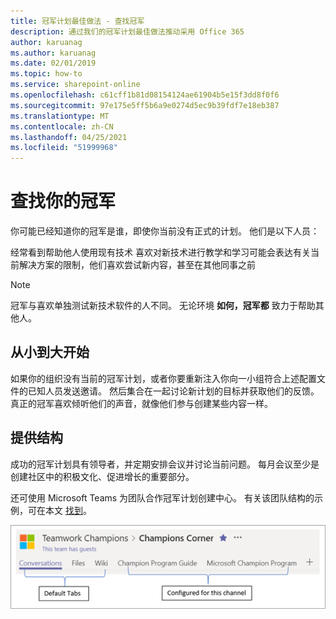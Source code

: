 ```yaml
---
title: 冠军计划最佳做法 - 查找冠军
description: 通过我们的冠军计划最佳做法推动采用 Office 365
author: karuanag
ms.author: karuanag
ms.date: 02/01/2019
ms.topic: how-to
ms.service: sharepoint-online
ms.openlocfilehash: c61cff1b81d08154124ae61904b5e15f3dd8f0f6
ms.sourcegitcommit: 97e175e5ff5b6a9e0274d5ec9b39fdf7e18eb387
ms.translationtype: MT
ms.contentlocale: zh-CN
ms.lasthandoff: 04/25/2021
ms.locfileid: "51999968"
---
```

# <a name="finding-your-champions"></a>查找你的冠军 

你可能已经知道你的冠军是谁，即使你当前没有正式的计划。  他们是以下人员：

经常看到帮助他人使用现有技术 喜欢对新技术进行教学和学习可能会表达有关当前解决方案的限制，他们喜欢尝试新内容，甚至在其他同事之前

> [!NOTE]
> 冠军与喜欢单独测试新技术软件的人不同。 无论环境 **如何，冠军都** 致力于帮助其他人。 

## <a name="start-small-and-grow"></a>从小到大开始

如果你的组织没有当前的冠军计划，或者你要重新注入你向一小组符合上述配置文件的已知人员发送邀请。  然后集合在一起讨论新计划的目标并获取他们的反馈。 真正的冠军喜欢倾听他们的声音，就像他们参与创建某些内容一样。  

## <a name="provide-structure"></a>提供结构

成功的冠军计划具有领导者，并定期安排会议并讨论当前问题。  每月会议至少是创建社区中的积极文化、促进增长的重要部分。  

还可使用 Microsoft Teams 为团队合作冠军计划创建中心。  有关该团队结构的示例，可在本文 [找到](/MicrosoftTeams/teams-adoption-your-first-teams)。

![团队合作冠军团队选项卡](media/teams-adoption-tab-example.png)